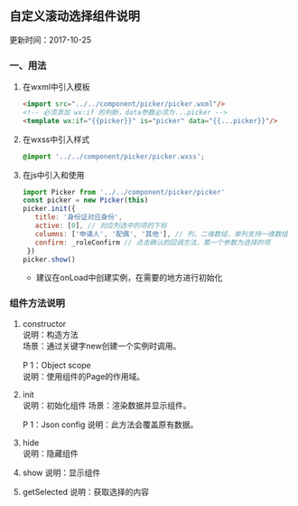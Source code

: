 ## 自定义滚动选择组件说明
更新时间：2017-10-25

### 一、用法
1. 在wxml中引入模板
   ``` html
   <import src="../../component/picker/picker.wxml"/>
   <!-- 必须添加 wx:if 的判断，data参数必须为...picker -->
   <template wx:if="{{picker}}" is="picker" data="{{...picker}}"/>
   ```

2. 在wxss中引入样式
   ```scss
   @import '../../component/picker/picker.wxss';
   ```

3. 在js中引入和使用
    ```javascript
    import Picker from '../../component/picker/picker'
    const picker = new Picker(this)
    picker.init({
       title: '身份证对应身份',
       active: [0], // 对应列选中的项的下标
       columns: ['申请人', '配偶', '其他'], // 列，二维数组，单列支持一维数组
       confirm: _roleConfirm // 点击确认的回调方法，第一个参数为选择的项
     })
    picker.show()
    ```
    - 建议在onLoad中创建实例，在需要的地方进行初始化  

### 组件方法说明
1. constructor  
   说明：构造方法  
   场景：通过关键字new创建一个实例时调用。
     
   P 1：Object scope  
   说明：使用组件的Page的作用域。  
2. init  
   说明：初始化组件
   场景：渲染数据并显示组件。
   
   P 1：Json config
   说明：此方法会覆盖原有数据。 
3. hide  
   说明：隐藏组件
4. show
   说明：显示组件
5. getSelected 
   说明：获取选择的内容
